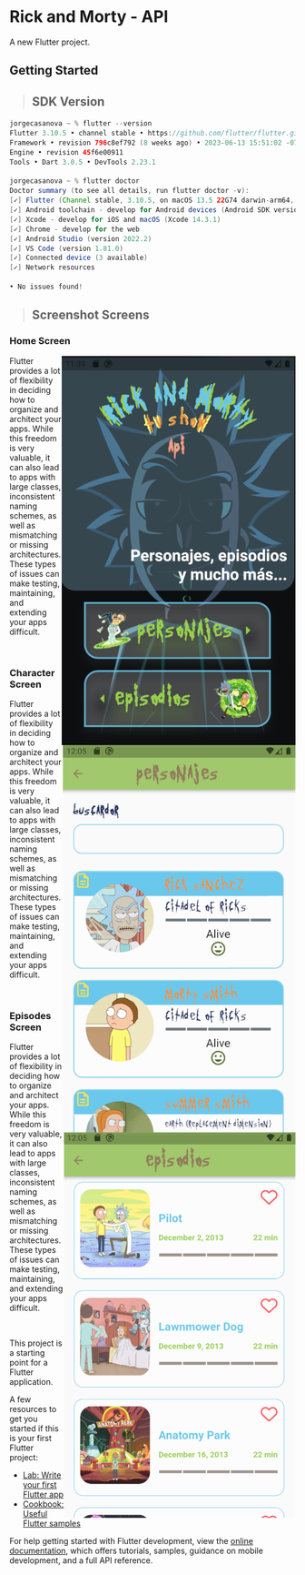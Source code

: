 # Rick and Morty - API

A new Flutter project.

## Getting Started

> ## SDK Version
```java
jorgecasanova ~ % flutter --version
Flutter 3.10.5 • channel stable • https://github.com/flutter/flutter.git
Framework • revision 796c8ef792 (8 weeks ago) • 2023-06-13 15:51:02 -0700
Engine • revision 45f6e00911
Tools • Dart 3.0.5 • DevTools 2.23.1

jorgecasanova ~ % flutter doctor
Doctor summary (to see all details, run flutter doctor -v):
[✓] Flutter (Channel stable, 3.10.5, on macOS 13.5 22G74 darwin-arm64, locale en-US)
[✓] Android toolchain - develop for Android devices (Android SDK version 34.0.0)
[✓] Xcode - develop for iOS and macOS (Xcode 14.3.1)
[✓] Chrome - develop for the web
[✓] Android Studio (version 2022.2)
[✓] VS Code (version 1.81.0)
[✓] Connected device (3 available)
[✓] Network resources

• No issues found!
```

> ## Screenshot Screens
### Home Screen

<img align="right" src="./screenshots/home_screen.png" alt="home-screen">
<p align="left" alt="home-screen-content">
  Flutter provides a lot of flexibility in deciding how to organize and architect
your apps. While this freedom is very valuable, it can also lead to apps with
large classes, inconsistent naming schemes, as well as mismatching or missing
architectures. These types of issues can make testing, maintaining, and extending
your apps difficult.
</p>
<br>

### Character Screen

<img align="right" src="./screenshots/characters_screen.png" alt="characters-screen">
<p align="left" alt="characters-screen-content">
  Flutter provides a lot of flexibility in deciding how to organize and architect
your apps. While this freedom is very valuable, it can also lead to apps with
large classes, inconsistent naming schemes, as well as mismatching or missing
architectures. These types of issues can make testing, maintaining, and extending
your apps difficult.
</p>
<br>


### Episodes Screen

<img align="right" src="./screenshots/episodes_screen.png" alt="characters-screen">
<p align="left" alt="episodes-screen-content">
  Flutter provides a lot of flexibility in deciding how to organize and architect
your apps. While this freedom is very valuable, it can also lead to apps with
large classes, inconsistent naming schemes, as well as mismatching or missing
architectures. These types of issues can make testing, maintaining, and extending
your apps difficult.
</p>
<br>


This project is a starting point for a Flutter application.

A few resources to get you started if this is your first Flutter project:

- [Lab: Write your first Flutter app](https://docs.flutter.dev/get-started/codelab)
- [Cookbook: Useful Flutter samples](https://docs.flutter.dev/cookbook)

For help getting started with Flutter development, view the
[online documentation](https://docs.flutter.dev/), which offers tutorials,
samples, guidance on mobile development, and a full API reference.
